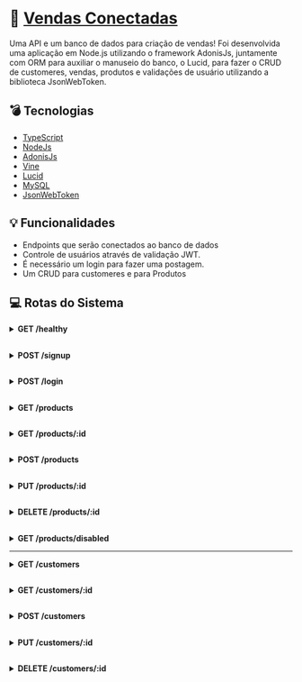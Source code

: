 # :pencil: [Vendas Conectadas]()

Uma API e um banco de dados para criação de vendas! Foi desenvolvida uma aplicação em Node.js utilizando o framework AdonisJs, juntamente com ORM para auxiliar o manuseio do banco, o Lucid, para fazer o CRUD de customeres, vendas, produtos e validações de usuário utilizando a biblioteca JsonWebToken.

## :bomb: Tecnologias

- [TypeScript](https://www.typescriptlang.org/)
- [NodeJs](https://nodejs.org/en)
- [AdonisJs](https://docs.adonisjs.com/guides/introduction)
- [Vine](https://vinejs.dev/docs/introduction)
- [Lucid](https://lucid.adonisjs.com/docs/introduction)
- [MySQL](https://www.mysql.com/)
- [JsonWebToken](https://jwt.io/)

## :bulb: Funcionalidades

- Endpoints que serão conectados ao banco de dados
- Controle de usuários através de validação JWT.
- É necessário um login para fazer uma postagem.
- Um CRUD para customeres e para Produtos

## :computer: Rotas do Sistema

<details>
  <summary><strong>GET /healthy</strong></summary><br />
  
Retorna uma mensagem confirmando que o Serviço está funcionando.

  - Retorno:
  ```json
  {
	  "backend": "OK"
  }
  ```
</details>

##

<details>
  <summary><strong>POST /signup</strong></summary><br />
  
   Rota para fazer cadastro de um usuário (email) que ainda não existe no banco de dados.

   - Entrada:
  ```json
  {
	  "email": "testemail@gmail.com",
	  "password": "senhasecreta"
  }
  ```
  - Retorno:
  ```json
  {
	   "email": "testemail@gmail.com",
  }
  ```
</details>

##

<details>
  <summary><strong>POST /login</strong></summary><br />
  
  Rota para fazer login de um usuário já cadastrado. Caso o email e senha estejam corretos, retorna um token do Usuário que acabou de Logar.
  
  - Entrada:
  ```json
  {
	  "email": "test@gmail.com",
	  "password": "senhasecreta"
  }
  ```
  - Retorno:
  ```json
  {
	  "token": "eyJhbGciOiJIUzI1NiIsInR5cCI6IkpXVCJ9.eyJpZCI6MSwiZW1haWwiOiJ0ZXN0QGdtYWlsLmNvbSIsImlhdCI6MTcxMjIzODk1NH0.e7Bz_Jw7lMZyurLJ5imwe_549dBHB1EOchfAbTtuqv4"
  }
  ```
  > Token é necessário para rotas que precisam estar logados
</details>

##

<details>
  <summary><strong>GET /products</strong></summary><br />
  
  > Necessário estar logado

  Rota para listagem de todos os produtos cadastrados e que estão ativos no banco de dados.
  
  - Retorno:
  ```json
[
    {
	    "id": 1,
	    "name": "keyboard"
	},

    /* ... */
]
  ```
</details>

##

<details>
  <summary><strong>GET /products/:id</strong></summary><br />
  
  > Necessário estar logado

  Rota para listagem de um produto com um id específico cadastrado no banco de dados.
  
  - Retorno:
  ```json
{
	  "id": 1,
	  "name": "mouse",
	  "price": 5,
	  "description": "gaming mouse",
	  "quantity": 2,
	  "active": 1
}
  ```
</details>

##

<details>
  <summary><strong>POST /products</strong></summary><br />
  
  > Necessário estar logado

  Rota para a criação de um produto novo no banco de dados.
  
  - Entrada:
  ```json
  {
	  "name": "mouse",
	  "price": 5,
	  "description": "mouse gamer", (Opcional)
	  "quantity": 3
  }
  ```
  - Retorno:
  ```json
  {
	  "name": "mouse",
	  "price": 5,
	  "description": "mouse gamer",
	  "quantity": 3,
	  "id": 1
  }
  ```
</details>

##

<details>
  <summary><strong>PUT /products/:id</strong></summary><br />
  
  > Necessário estar logado

  Rota para a alteração de um produto com um id específico já existente no banco de dados.
  
  - Entrada:
  ```json
  {
	  "name": "mouse básico",
	  "price": 7,
	  "description": "mouse escritorio",
	  "quantity": 3
  }
  ```
  - Retorno:
  ```json
  {
	  "id": 1,
	  "name": "mouse básico",
	  "price": 7,
	  "description": "mouse escritorio",
	  "quantity": 3,
	  "active": 1
  }
  ```
</details>

##

<details>
  <summary><strong>DELETE /products/:id</strong></summary><br />
  
  > Necessário estar logado

  Rota para a deleção de um produto com um id específico já existente no banco de dados. (soft delete)

  > `soft delete`: Uma exclusão reversível marca um registro como inativo ou válido sem realmente excluí-lo do banco de dados. Podendo melhorar o desempenho e permitindo que dados “excluídos” sejam recuperados
  
  - Retorno:
  ```json
  "No body returned for response"
  ```
</details>

##

<details>
  <summary><strong>GET /products/disabled</strong></summary><br />
  
  > Necessário estar logado

  Rota para listagem de todos os produtos cadastrados que foram deletados(desativados) no banco de dados.
  
  - Retorno:
  ```json
[
	{
		"id": 1,
		"name": "mouse básico",
		"price": 7,
		"description": "mouse escritorio",
		"quantity": 3
	},

    /* ... */
]
  ```
</details>

---

<details>
  <summary><strong>GET /customers</strong></summary><br />
  
  > Necessário estar logado

  Rota para listagem de todos os clientes cadastrados no banco de dados.
  
  - Retorno:
  ```json
[
    {
	    "id": 1,
	    "name": "Joao",
	    "cpf": "12312312312",
	    "sellerId": 1
	},

    /* ... */
]
  ```
</details>

##

<details>
  <summary><strong>GET /customers/:id</strong></summary><br />
  
  > Necessário estar logado

  Rota para listagem de um cliente com um id específico cadastrado no banco de dados.
  
  - Retorno:
  ```json
{
	"id": 1,
	"name": "Joao",
	"cpf": "12312312312",
	"sellerId": 1,
	"phone": {
		"id": 1,
		"customerId": 1,
		"number": 999999999
	},
	"address": {
		"id": 1,
		"country": "Brazil",
		"state": "state1",
		"city": "city1",
		"neighborhood": "test1",
		"number": 123,
		"complement": null,
		"reference": null,
		"customerId": 1
	},
	"sales": [
		{
			"id": 1,
			"quantity": 2,
			"unitPrice": 10,
			"totalPrice": 20,
			"dateSale": "2024-04-04T17:11:16.000+00:00",
			"customerId": 1,
			"productId": 2
		},
		{
			"id": 2,
			"quantity": 1,
			"unitPrice": 15,
			"totalPrice": 15,
			"dateSale": "2024-04-04T17:11:16.000+00:00",
			"customerId": 1,
			"productId": 3
		}
	]
}
  ```
</details>

##

<details>
  <summary><strong>POST /customers</strong></summary><br />
  
  > Necessário estar logado

  Rota para a criação de um cliente novo no banco de dados.
  
  - Entrada:
  ```json
{
	  "name": "Marcos",
	  "cpf": "12312312316",
	  "sellerId": 1,
	  "addressId": 1,
	  "numberPhone": 987654321,
	  "country": "Brazil",
	  "state": "Estado",
	  "city": "Cidade",
	  "neighborhood": "Vizinho",
	  "numberHouse": 8
}
  ```
  - Retorno:
  ```json
{
	  "id": 1,
	  "name": "Marcos"
}
  ```
</details>

##

<details>
  <summary><strong>PUT /customers/:id</strong></summary><br />
  
  > Necessário estar logado

  Rota para a alteração de um produto com um id específico já existente no banco de dados.
  
  - Entrada:
  ```json
  {
	  "name": "Joao",
	  "cpf": "12319912416",
	  "numberPhone": 987654321,
	  "country": "Brasil",
	  "state": "Estado",
	  "city": "Cidade",
	  "neighborhood": "Vizinho",
	  "numberHouse": 8
  }
  ```
  - Retorno:
  ```json
  {
	  "id": 1,
	  "name": "Joao",
	  "cpf": "12319912416",
	  "sellerId": 1,
  }
  ```
</details>

##

<details>
  <summary><strong>DELETE /customers/:id</strong></summary><br />
  
  > Necessário estar logado

  Rota para a deleção de um produto com um id específico já existente no banco de dados.
  
  - Retorno:
  ```json
  "No body returned for response"
  ```
</details>

